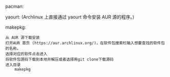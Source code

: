 pacman:


yaourt:
	(Archlinux 上直接通过 yaourt 命令安装 AUR 源的程序。)

makepkg:
	
	从 AUR 源下载安装
	打开AUR 首页 (https://aur.archlinux.org/)，在软件包搜索栏输入想要查找的软件包的名称。
	选择对应的软件点击进入
	将软件包源码下载到本地并解压或者选择用git clone下载源码
	进入目录
		makepkg